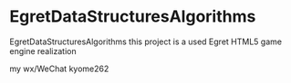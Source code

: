 # EgretDataStructuresAlgorithms
EgretDataStructuresAlgorithms
this project is a used Egret HTML5 game engine realization <learning javascript data structures and algorithms third edition>

my wx/WeChat kyome262
